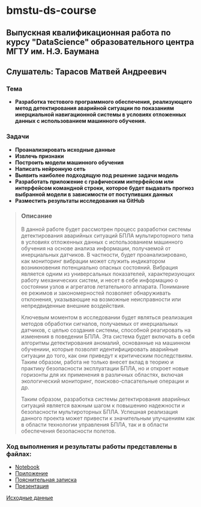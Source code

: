 # bmstu-ds-course
## Выпускная квалификационная работа по курсу "DataScience" образовательного центра МГТУ им. Н.Э. Баумана
## Слушатель: Тарасов Матвей Андреевич
### Тема
+ **Разработка тестового программного обеспечения, реализующего метод детектирования аварийной 
    ситуации по показаниям инерциальной навигационной системы в условиях отложенных данных с 
    использованием машинного обучения.**
### Задачи
+ **Проанализировать исходные данные**
+ **Извлечь признаки**
+ **Построить модели машинного обучения**
+ **Написать нейронную сеть**
+ **Выявить наиболее подходящую под решение задачи модель**
+ **Разработать приложение с графическим интерфейсом или интерфейсом командной строки,**
  **которое будет выдавать прогноз выбранной модели в зависимости от поступивших данных**
+ **Разместить результаты исcледования на GitHub**

> ### Описание
>
> В данной работе будет рассмотрен процесс разработки системы
детектирования аварийных ситуаций БПЛА мультироторного типа в условиях
отложенных данных с использованием машинного обучения на основе анализа
информации, получаемой от инерциальных датчиков. В частности, будет
проанализировано, как мониторинг вибрации может служить индикатором
возникновения потенциально опасных состояний. Вибрация является одним из
универсальных показателей, характеризующих работу механических систем, и
несет в себе информацию о состоянии узлов и агрегатов летательного аппарата.
Понимание ее режимов и закономерностей позволяет обнаруживать отклонения,
указывающие на возможные неисправности или непредвиденные внешние
воздействия.
>
>Ключевым моментом в исследовании будет являться реализация методов
обработки сигналов, получаемых от инерциальных датчиков, с целью создания
системы, способной реагировать на изменения в поведении БПЛА. Эта система
будет включать в себя алгоритмы детектирования аномалий, основанные на
машинном обучениии, которые позволят идентифицировать аварийные ситуации
до того, как они приведут к критическим последствиям. Таким образом, работа
не только внесет вклад в теорию и практику безопасности эксплуатации БПЛА,
но и откроет новые горизонты для их применения в различных областях, включая
экологический мониторинг, поисково-спасательные операции и др.
>
>Таким образом, разработка системы детектирования аварийных ситуаций
является важным шагом к повышению надежности и безопасности
мультироторных БПЛА. Успешная реализация данного проекта может привести
к значительным улучшениям как в области технологии управления БПЛА, так и
в области обеспечения безопасности полетов.

### Ход выполнения и результаты работы представлены в файлах:
+ [Notebook](https://github.com/amigoris/BMSTU_Diplom/Notebook_and_datasets/DroneFailureDetection.ipynb)
+ [Приложение](https://github.com/amigoris/BMSTU_Diplom/InterfaceFlask)
+ [Пояснительная записка](https://github.com/amigoris/BMSTU_Diplom/Documentation/Documentation.pdf)
+ [Презентация](https://github.com/amigoris/BMSTU_Diplom/Documentation/Presentation.pdf)
  
[Исходные данные](https://github.com/tiiuae/UAV-Realistic-Fault-Dataset/tree/main)